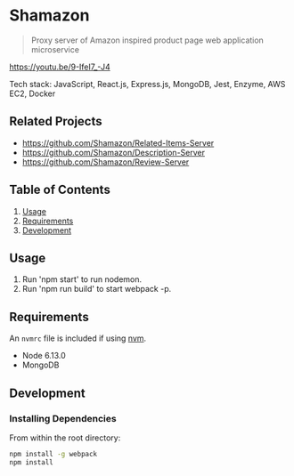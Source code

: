 # Shamazon

> Proxy server of Amazon inspired product page web application microservice

https://youtu.be/9-IfeI7_-J4

Tech stack: JavaScript, React.js, Express.js, MongoDB, Jest, Enzyme, AWS EC2, Docker

## Related Projects

  - https://github.com/Shamazon/Related-Items-Server
  - https://github.com/Shamazon/Description-Server
  - https://github.com/Shamazon/Review-Server

## Table of Contents

1. [Usage](#Usage)
2. [Requirements](#requirements)
3. [Development](#development)

## Usage

1) Run 'npm start' to run nodemon.
2) Run 'npm run build' to start webpack -p.

## Requirements

An `nvmrc` file is included if using [nvm](https://github.com/creationix/nvm).

- Node 6.13.0
- MongoDB 

## Development

### Installing Dependencies

From within the root directory:

```sh
npm install -g webpack
npm install
```

